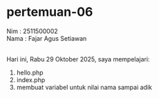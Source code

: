 # pertemuan-06

Nim : 2511500002 <br>
Nama : Fajar Agus Setiawan <br> <br>

Hari ini, Rabu 29 Oktober 2025, saya mempelajari:
<ol>
    <li>hello.php</li>
    <li>index.php</li>
    <li>membuat variabel untuk nilai nama sampai adik</li>
</ol>
